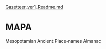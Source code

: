 [Gazetteer_ver1_Readme.md](https://github.com/DigitalPasts/MAPA/files/8411532/Gazetteer_ver1_Readme.md)
# MAPA
Mesopotamian Ancient Place-names Almanac
